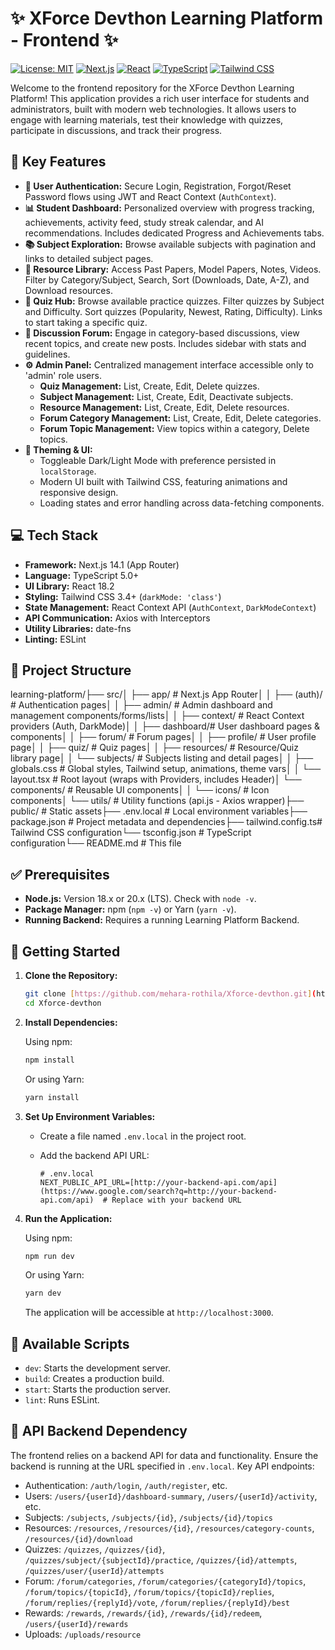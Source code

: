 # ✨ XForce Devthon Learning Platform - Frontend ✨

[![License: MIT](https://img.shields.io/badge/License-MIT-yellow.svg)](https://opensource.org/licenses/MIT)
[![Next.js](https://img.shields.io/badge/Next.js-14.1.0-black?logo=next.js)](https://nextjs.org/)
[![React](https://img.shields.io/badge/React-18.2.0-blue?logo=react)](https://reactjs.org/)
[![TypeScript](https://img.shields.io/badge/TypeScript-5.0+-blue?logo=typescript)](https://www.typescriptlang.org/)
[![Tailwind CSS](https://img.shields.io/badge/Tailwind_CSS-3.4+-cyan?logo=tailwind-css)](https://tailwindcss.com/)

Welcome to the frontend repository for the XForce Devthon Learning Platform! This application provides a rich user interface for students and administrators, built with modern web technologies. It allows users to engage with learning materials, test their knowledge with quizzes, participate in discussions, and track their progress.

## 🚀 Key Features

* **🔐 User Authentication:** Secure Login, Registration, Forgot/Reset Password flows using JWT and React Context (`AuthContext`).
* **📊 Student Dashboard:** Personalized overview with progress tracking, achievements, activity feed, study streak calendar, and AI recommendations. Includes dedicated Progress and Achievements tabs.
* **📚 Subject Exploration:** Browse available subjects with pagination and links to detailed subject pages.
* **📄 Resource Library:** Access Past Papers, Model Papers, Notes, Videos. Filter by Category/Subject, Search, Sort (Downloads, Date, A-Z), and Download resources.
* **🧠 Quiz Hub:** Browse available practice quizzes. Filter quizzes by Subject and Difficulty. Sort quizzes (Popularity, Newest, Rating, Difficulty). Links to start taking a specific quiz.
* **💬 Discussion Forum:** Engage in category-based discussions, view recent topics, and create new posts. Includes sidebar with stats and guidelines.
* **⚙️ Admin Panel:** Centralized management interface accessible only to 'admin' role users.
    * **Quiz Management:** List, Create, Edit, Delete quizzes.
    * **Subject Management:** List, Create, Edit, Deactivate subjects.
    * **Resource Management:** List, Create, Edit, Delete resources.
    * **Forum Category Management:** List, Create, Edit, Delete categories.
    * **Forum Topic Management:** View topics within a category, Delete topics.
* **🎨 Theming & UI:**
    * Toggleable Dark/Light Mode with preference persisted in `localStorage`.
    * Modern UI built with Tailwind CSS, featuring animations and responsive design.
    * Loading states and error handling across data-fetching components.

## 💻 Tech Stack

* **Framework:** Next.js 14.1 (App Router)
* **Language:** TypeScript 5.0+
* **UI Library:** React 18.2
* **Styling:** Tailwind CSS 3.4+ (`darkMode: 'class'`)
* **State Management:** React Context API (`AuthContext`, `DarkModeContext`)
* **API Communication:** Axios with Interceptors
* **Utility Libraries:** date-fns
* **Linting:** ESLint

## 📂 Project Structure

learning-platform/├── src/│   ├── app/          # Next.js App Router│   │   ├── (auth)/   # Authentication pages│   │   ├── admin/    # Admin dashboard and management components/forms/lists│   │   ├── context/  # React Context providers (Auth, DarkMode)│   │   ├── dashboard/# User dashboard pages & components│   │   ├── forum/      # Forum pages│   │   ├── profile/    # User profile page│   │   ├── quiz/       # Quiz pages│   │   ├── resources/  # Resource/Quiz library page│   │   └── subjects/   # Subjects listing and detail pages│   │   ├── globals.css # Global styles, Tailwind setup, animations, theme vars│   │   └── layout.tsx  # Root layout (wraps with Providers, includes Header)│   └── components/   # Reusable UI components│   │   └── icons/      # Icon components│   └── utils/        # Utility functions (api.js - Axios wrapper)├── public/           # Static assets├── .env.local        # Local environment variables├── package.json      # Project metadata and dependencies├── tailwind.config.ts# Tailwind CSS configuration└── tsconfig.json     # TypeScript configuration└── README.md           # This file
## ✅ Prerequisites

* **Node.js:** Version 18.x or 20.x (LTS).  Check with `node -v`.
* **Package Manager:** npm (`npm -v`) or Yarn (`yarn -v`).
* **Running Backend:** Requires a running Learning Platform Backend.

## 🚀 Getting Started

1.  **Clone the Repository:**

    ```bash
    git clone [https://github.com/mehara-rothila/Xforce-devthon.git](https://github.com/mehara-rothila/Xforce-devthon.git)
    cd Xforce-devthon
    ```

2.  **Install Dependencies:**

    Using npm:

    ```bash
    npm install
    ```

    Or using Yarn:

    ```bash
    yarn install
    ```

3.  **Set Up Environment Variables:**

    * Create a file named `.env.local` in the project root.
    * Add the backend API URL:

        ```env
        # .env.local
        NEXT_PUBLIC_API_URL=[http://your-backend-api.com/api](https://www.google.com/search?q=http://your-backend-api.com/api)  # Replace with your backend URL
        ```

4.  **Run the Application:**

    Using npm:

    ```bash
    npm run dev
    ```

    Or using Yarn:

    ```bash
    yarn dev
    ```

    The application will be accessible at `http://localhost:3000`.

## 📜 Available Scripts

* `dev`: Starts the development server.
* `build`: Creates a production build.
* `start`: Starts the production server.
* `lint`: Runs ESLint.

## 🔌 API Backend Dependency

The frontend relies on a backend API for data and functionality.  Ensure the backend is running at the URL specified in `.env.local`.  Key API endpoints:

* Authentication:  `/auth/login`, `/auth/register`, etc.
* Users:  `/users/{userId}/dashboard-summary`, `/users/{userId}/activity`, etc.
* Subjects: `/subjects`, `/subjects/{id}`, `/subjects/{id}/topics`
* Resources: `/resources`, `/resources/{id}`, `/resources/category-counts`, `/resources/{id}/download`
* Quizzes: `/quizzes`, `/quizzes/{id}`, `/quizzes/subject/{subjectId}/practice`, `/quizzes/{id}/attempts`, `/quizzes/user/{userId}/attempts`
* Forum: `/forum/categories`, `/forum/categories/{categoryId}/topics`, `/forum/topics/{topicId}`, `/forum/topics/{topicId}/replies`, `/forum/replies/{replyId}/vote`, `/forum/replies/{replyId}/best`
* Rewards: `/rewards`, `/rewards/{id}`, `/rewards/{id}/redeem`, `/users/{userId}/rewards`
* Uploads: `/uploads/resource`
